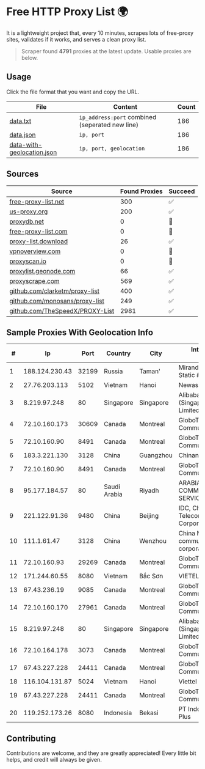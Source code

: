
# Free HTTP Proxy List 🌍

It is a lightweight project that, every 10 minutes, scrapes lots of free-proxy sites, validates if it works, and serves a clean proxy list.


> Scraper found **4791** proxies at the latest update. Usable proxies are below.

## Usage

Click the file format that you want and copy the URL.


|File|Content|Count|
|----|-------|-----|
|[data.txt](https://raw.githubusercontent.com/themiralay/Proxy-List-World/master/data.txt)|`ip_address:port` combined (seperated new line)|186|
|[data.json](https://raw.githubusercontent.com/themiralay/Proxy-List-World/master/data.json)|`ip, port`|186|
|[data-with-geolocation.json](https://raw.githubusercontent.com/themiralay/Proxy-List-World/master/data-with-geolocation.json)|`ip, port, geolocation`|186|

## Sources

|Source|Found Proxies|Succeed|
|------|-------------|-------|
|[free-proxy-list.net](https://free-proxy-list.net)|300|✅|
|[us-proxy.org](https://www.us-proxy.org)|200|✅|
|[proxydb.net](http://proxydb.net)|0|🚫|
|[free-proxy-list.com](https://free-proxy-list.com/?page=&port=&type%5B%5D=http&type%5B%5D=https&up_time=0&search=Search)|0|🚫|
|[proxy-list.download](https://www.proxy-list.download/HTTP)|26|✅|
|[vpnoverview.com](https://vpnoverview.com/privacy/anonymous-browsing/free-proxy-servers)|0|🚫|
|[proxyscan.io](https://www.proxyscan.io)|0|🚫|
|[proxylist.geonode.com](https://proxylist.geonode.com/api/proxy-list?limit=300&page=1&sort_by=lastChecked&sort_type=desc&protocols=http,https)|66|✅|
|[proxyscrape.com](https://api.proxyscrape.com/v2/?request=displayproxies&protocol=http&timeout=10000&country=all&ssl=all&anonymity=all)|569|✅|
|[github.com/clarketm/proxy-list](https://raw.githubusercontent.com/clarketm/proxy-list/master/proxy-list-raw.txt)|400|✅|
|[github.com/monosans/proxy-list](https://raw.githubusercontent.com/monosans/proxy-list/main/proxies/http.txt)|249|✅|
|[github.com/TheSpeedX/PROXY-List](https://raw.githubusercontent.com/TheSpeedX/PROXY-List/master/http.txt)|2981|✅|


## Sample Proxies With Geolocation Info

|#|Ip|Port|Country|City|Internet Service Provider|
|-|--|----|-------|----|-------------------------|
|1|188.124.230.43|32199|Russia|Taman'|Miranda-Media B2C Static # 5|
|2|27.76.203.113|5102|Vietnam|Hanoi|Newass2011xDSLHCMC|
|3|8.219.97.248|80|Singapore|Singapore|Alibaba Cloud (Singapore) Private Limited|
|4|72.10.160.173|30609|Canada|Montreal|GloboTech Communications|
|5|72.10.160.90|8491|Canada|Montreal|GloboTech Communications|
|6|183.3.221.130|3128|China|Guangzhou|Chinanet|
|7|72.10.160.90|8491|Canada|Montreal|GloboTech Communications|
|8|95.177.184.57|80|Saudi Arabia|Riyadh|ARABIAN INTERNET & COMMUNICATIONS SERVICES CO.LTD|
|9|221.122.91.36|9480|China|Beijing|IDC, China Telecommunications Corporation|
|10|111.1.61.47|3128|China|Wenzhou|China Mobile communications corporation|
|11|72.10.160.93|29269|Canada|Montreal|GloboTech Communications|
|12|171.244.60.55|8080|Vietnam|Bắc Sơn|VIETEL|
|13|67.43.236.19|9085|Canada|Montreal|GloboTech Communications|
|14|72.10.160.170|27961|Canada|Montreal|GloboTech Communications|
|15|8.219.97.248|80|Singapore|Singapore|Alibaba Cloud (Singapore) Private Limited|
|16|72.10.164.178|3073|Canada|Montreal|GloboTech Communications|
|17|67.43.227.228|24411|Canada|Montreal|GloboTech Communications|
|18|116.104.131.87|5024|Vietnam|Hanoi|Viettel Corporation|
|19|67.43.227.228|24411|Canada|Montreal|GloboTech Communications|
|20|119.252.173.26|8080|Indonesia|Bekasi|PT Indonesia Comnets Plus|



## Contributing

Contributions are welcome, and they are greatly appreciated! Every
little bit helps, and credit will always be given.


